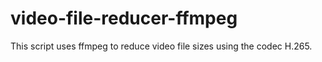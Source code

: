 # video-file-reducer-ffmpeg
This script uses ffmpeg to reduce video file sizes using the codec H.265. 
